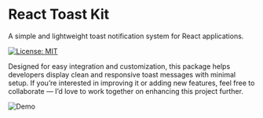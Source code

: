 # React Toast Kit

A simple and lightweight toast notification system for React applications.


[![License: MIT](https://img.shields.io/badge/License-MIT-yellow.svg)](https://opensource.org/licenses/MIT)


Designed for easy integration and customization, this package helps developers display clean and responsive toast messages with minimal setup. If you’re interested in improving it or adding new features, feel free to collaborate — I’d love to work together on enhancing this project further.

![Demo](https://skillicons.dev/icons?i=react)
